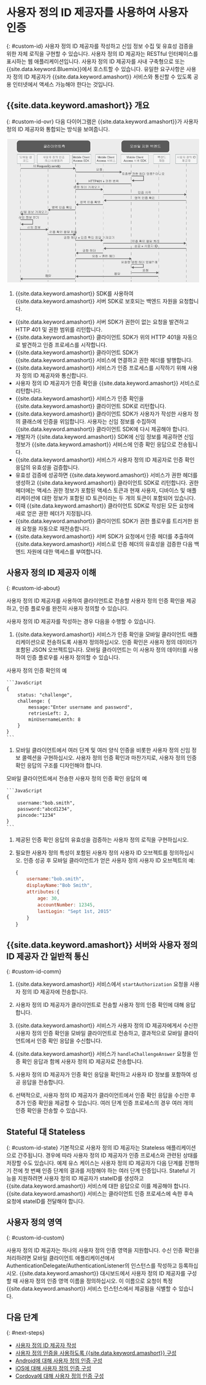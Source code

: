 # 사용자 정의 ID 제공자를 사용하여 사용자 인증
{: #custom-id}
사용자 정의 ID 제공자를 작성하고 신임 정보 수집 및 유효성 검증을 위한 자체 로직을
구현할 수 있습니다. 사용자 정의 ID 제공자는 RESTful 인터페이스를 표시하는
웹 애플리케이션입니다. 사용자 정의 ID 제공자를 사내 구축형으로 또는 {{site.data.keyword.Bluemix}}에서
호스트할 수 있습니다. 유일한 요구사항은 사용자 정의 ID 제공자가 {{site.data.keyword.amashort}}
서비스와 통신할 수 있도록 공용 인터넷에서 액세스 가능해야 한다는 것입니다. 

## {{site.data.keyword.amashort}} 개요
{: #custom-id-ovr}
다음 다이어그램은 {{site.data.keyword.amashort}}가 사용자 정의 ID 제공자와
통합되는 방식을 보여줍니다. 

![이미지](images/mca-sequence-custom.jpg)

1. {{site.data.keyword.amashort}} SDK를 사용하여 {{site.data.keyword.amashort}} 서버 SDK로 보호되는 백엔드 자원을 요청합니다. 
* {{site.data.keyword.amashort}} 서버 SDK가 권한이 없는 요청을 발견하고
HTTP 401 및 권한 범위를 리턴합니다. 
* {{site.data.keyword.amashort}} 클라이언트 SDK가 위의 HTTP 401을
자동으로 발견하고 인증 프로세스를 시작합니다. 
* {{site.data.keyword.amashort}} 클라이언트 SDK가 {{site.data.keyword.amashort}}
서비스에 연결하고 권한 헤더를 발행합니다. 
* {{site.data.keyword.amashort}} 서비스가 인증 프로세스를 시작하기 위해 사용자 정의 ID 제공자와
통신합니다. 
* 사용자 정의 ID 제공자가 인증 확인을 {{site.data.keyword.amashort}} 서비스로 리턴합니다. 
* {{site.data.keyword.amashort}} 서비스가 인증 확인을 {{site.data.keyword.amashort}}
클라이언트 SDK로 리턴합니다. 
* {{site.data.keyword.amashort}} 클라이언트 SDK가 사용자가 작성한 사용자 정의
클래스에 인증을 위임합니다. 사용자는 신임 정보를 수집하여 {{site.data.keyword.amashort}}
클라이언트 SDK에 다시 제공해야 합니다. 
* 개발자가 {{site.data.keyword.amashort}} SDK에 신임 정보를 제공하면
신임 정보가 {{site.data.keyword.amashort}} 서비스에 인증 확인 응답으로 전송됩니다. 
* {{site.data.keyword.amashort}} 서비스가 사용자 정의 ID 제공자로
인증 확인 응답의 유효성을 검증합니다. 
* 유효성 검증에 성공하면 {{site.data.keyword.amashort}} 서비스가
권한 헤더를 생성하고 {{site.data.keyword.amashort}} 클라이언트 SDK로 리턴합니다.
권한 헤더에는 액세스 권한 정보가 포함된 액세스 토큰과 현재 사용자, 디바이스 및 애플리케이션에
대한 정보가 포함된 ID 토큰이라는 두 개의 토큰이 포함되어 있습니다. 
* 이때 {{site.data.keyword.amashort}} 클라이언트 SDK로 작성된 모든 요청에
새로 얻은 권한 헤더가 지정됩니다. 
* {{site.data.keyword.amashort}} 클라이언트 SDK가 권한 플로우를 트리거한
원래 요청을 자동으로 재전송합니다. 
* {{site.data.keyword.amashort}} 서버 SDK가 요청에서 인증 헤더를 추출하여 {{site.data.keyword.amashort}}
서비스로 인증 헤더의 유효성을 검증한 다음 백엔드 자원에 대한 액세스를 부여합니다. 

## 사용자 정의 ID 제공자 이해
{: #custom-id-about}

사용자 정의 ID 제공자를 사용하여 클라이언트로 전송할 사용자 정의 인증 확인을
제공하고, 인증 플로우를 완전히 사용자 정의할 수 있습니다. 

사용자 정의 ID 제공자를 작성하는 경우 다음을 수행할 수 있습니다. 

1. {{site.data.keyword.amashort}} 서비스가 인증 확인을 모바일 클라이언트 애플리케이션으로
전송하도록 사용자 정의하십시오. 인증 확인은 사용자 정의 데이터가 포함된 JSON 오브젝트입니다.
모바일 클라이언트는 이 사용자 정의 데이터를 사용하여 인증 플로우를 사용자 정의할
수 있습니다. 

사용자 정의 인증 확인의 예

	```JavaScript
	{
		status: "challenge",
		challenge: {
			message:"Enter username and password",
			retriesLeft: 2,
			minUsernameLenth: 8
		}
	}
	```

1. 모바일 클라이언트에서 여러 단계 및 여러 양식 인증을 비롯한 사용자 정의 신임 정보 콜렉션을
구현하십시오. 사용자 정의 인증 확인과 마찬가지로, 사용자 정의 인증 확인 응답의 구조를
디자인해야 합니다. 

모바일 클라이언트에서 전송한 사용자 정의 인증 확인 응답의 예

	```JavaScript
	{
		username:"bob.smith",
		password:"abcd1234",
		pincode:"1234"
	}
	```
1. 제공된 인증 확인 응답의 유효성을 검증하는 사용자 정의 로직을 구현하십시오. 

1. 필요한 사용자 정의 특성이 포함된 사용자 정의 사용자 ID 오브젝트를 정의하십시오.
인증 성공 후 모바일 클라이언트가 얻은 사용자 정의 사용자 ID 오브젝트의 예:

	```JavaScript
	{
		username:"bob.smith",
		displayName:"Bob Smith",
		attributes:{
			age: 30,
			accountNumber: 12345,
			lastLogin: "Sept 1st, 2015"
		}
	}
	```


## {{site.data.keyword.amashort}} 서버와 사용자 정의 ID 제공자 간 일반적 통신
{: #custom-id-comm}
1. {{site.data.keyword.amashort}} 서비스에서
`startAuthorization` 요청을 사용자 정의 ID 제공자에 전송합니다.

1. 사용자 정의 ID 제공자가 클라이언트로 전송할 사용자 정의 인증 확인에 대해 응답합니다.

1. {{site.data.keyword.amashort}} 서비스가 사용자 정의 ID 제공자에게서
수신한 사용자 정의 인증 확인을 모바일 클라이언트로 전송하고, 결과적으로 모바일 클라이언트에서
인증 확인 응답을 수신합니다. 
1. {{site.data.keyword.amashort}} 서비스가 `handleChallengeAnswer`
요청을 인증 확인 응답과 함께 사용자 정의 ID 제공자로 전송합니다. 
1. 사용자 정의 ID 제공자가 인증 확인 응답을 확인하고 사용자 ID 정보를 포함하여
성공 응답을 전송합니다. 
1. 선택적으로, 사용자 정의 ID 제공자가 클라이언트에서 인증 확인 응답을 수신한 후
추가 인증 확인을 제공할 수 있습니다. 여러 단계 인증 프로세스의 경우 여러 개의
인증 확인을 전송할 수 있습니다. 

## Stateful 대 Stateless
{: #custom-id-state}
기본적으로 사용자 정의 ID 제공자는 Stateless 애플리케이션으로 간주됩니다.
경우에 따라 사용자 정의 ID 제공자가 인증 프로세스와 관련된 상태를 저장할 수도
있습니다. 예제 유스 케이스는 사용자 정의 ID 제공자가 다음 단계를 진행하기 전에
첫 번째 인증 단계의 결과를 저장해야 하는 여러 단계 인증입니다. Stateful 기능을 지원하려면
사용자 정의 ID 제공자가 stateID를 생성하고 {{site.data.keyword.amashort}} 서비스에
대한 응답으로 이를 제공해야 합니다. {{site.data.keyword.amashort}} 서비스는
클라이언트 인증 프로세스에 속한 후속 요청에 stateID를 전달해야 합니다. 

## 사용자 정의 영역
{: #custom-id-custom}

사용자 정의 ID 제공자는 하나의 사용자 정의 인증 영역을 지원합니다. 수신 인증 확인을
처리하려면 모바일 클라이언트 애플리케이션에서 AuthenticationDelegate/AuthenticationListener의
인스턴스를 작성하고 등록하십시오. {{site.data.keyword.amashort}} 대시보드에서
사용자 정의 ID 제공자를 구성할 때 사용자 정의 인증 영역 이름을 정의하십시오. 이 이름으로
요청이 특정 {{site.data.keyword.amashort}} 서비스 인스턴스에서 제공됨을
식별할 수 있습니다.  

## 다음 단계
{: #next-steps}
* [사용자 정의 ID 제공자 작성](custom-auth-identity-provider.html)
* [사용자 정의 인증을 사용하도록 {{site.data.keyword.amashort}} 구성](custom-auth-config-mca.html)
* [Android에 대해 사용자 정의 인증 구성](custom-auth-android.html)
* [iOS에 대해 사용자 정의 인증 구성](custom-auth-ios.html)
* [Cordova에 대해 사용자 정의 인증 구성](custom-auth-cordova.html)
